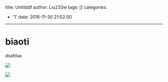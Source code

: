 title: Untitddf
author: Liu233w
tags: []
categories:
  - '1'
date: 2016-11-30 21:02:00
---
# biaoti

dsafdsa

 <!-- more -->

![](/img/1.png)

<image src="/img/1.png">